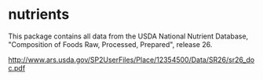 # nutrients

This package contains all data from the USDA National Nutrient Database, "Composition of Foods 
Raw, Processed, Prepared", release 26.

http://www.ars.usda.gov/SP2UserFiles/Place/12354500/Data/SR26/sr26_doc.pdf
